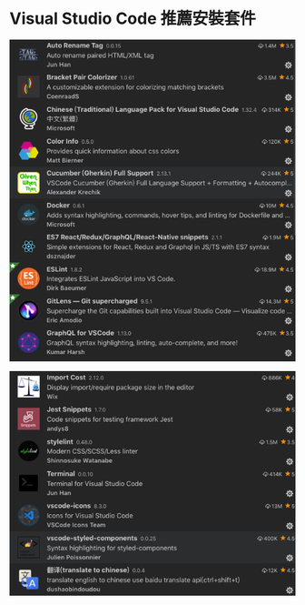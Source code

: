 # Visual Studio Code 推薦安裝套件

![image](https://github.com/akayhu/self-components/blob/master/src/file/installFile/image/vsCode1.png?raw=true)

![image](https://github.com/akayhu/self-components/blob/master/src/file/installFile/image/vsCode2.png?raw=true)
